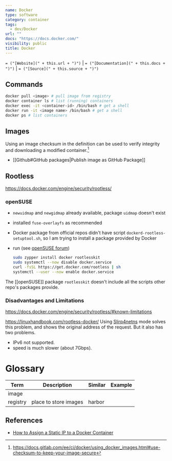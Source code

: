 ```yaml
---
name: Docker
type: software
category: container
tags:
  - dev/Docker
url: ""
docs: "https://docs.docker.com/"
visibility: public
title: Docker
---
```

`= ("[Website](" + this.url + ")")` | `= ("[Documentation](" + this.docs + ")")` | `= ("[Source](" + this.source + ")")`

## Commands

```bash
docker pull <image> # pull image from registry
docker container ls # list (running) containers
docker exec -it <container-id> /bin/bash # get a shell
docker run -it <image name> /bin/bash # get a shell
docker ps # list containers
```

## Images

Using an image checksum in the definition can be used to verify integrity and downloading a modified container.[^1]
[^1]: <https://docs.gitlab.com/ee/ci/docker/using_docker_images.html#use-checksum-to-keep-your-image-secure>

- [[Github#GitHub packages|Publish image as GitHub Package]]

## Rootless

<https://docs.docker.com/engine/security/rootless/>

### openSUSE

- `newuidmap` and `newgidmap` already available, package `uidmap` doesn't exist
- installed `fuse-overlayfs` as recommended
- Docker package from official repos didn't have script `dockerd-rootless-setuptool.sh`, so I am trying to install a package provided by Docker
- run (see [openSUSE forum](https://forums.opensuse.org/t/how-can-i-request-the-official-repository-provides-tools-for-rootless-docker/164199))

  ```bash
  sudo zypper install docker rootlesskit
  sudo systemctl --now disable docker.service
  curl -fsSL https://get.docker.com/rootless | sh
  systemctl --user --now enable docker.service
  ```

The [[openSUSE]] package `rootlesskit` doesn't include all the scripts other repo's packages provide.

### Disadvantages and Limitations

<https://docs.docker.com/engine/security/rootless/#known-limitations>

<https://linuxhandbook.com/rootless-docker/>
Using [Slirp4netns](https://github.com/rootless-containers/slirp4netns?ref=linuxhandbook.com) mode solves this problem, and shows the original address of the request. But it also has two problems.

- IPv6 not supported.
- speed is much slower (about 7Gbps).

# Glossary

Term | Description | Similar | Example
-|-|-|-
image |
registry | place to store images | harbor

## References

- [How to Assign a Static IP to a Docker Container](https://www.howtogeek.com/devops/how-to-assign-a-static-ip-to-a-docker-container/)
